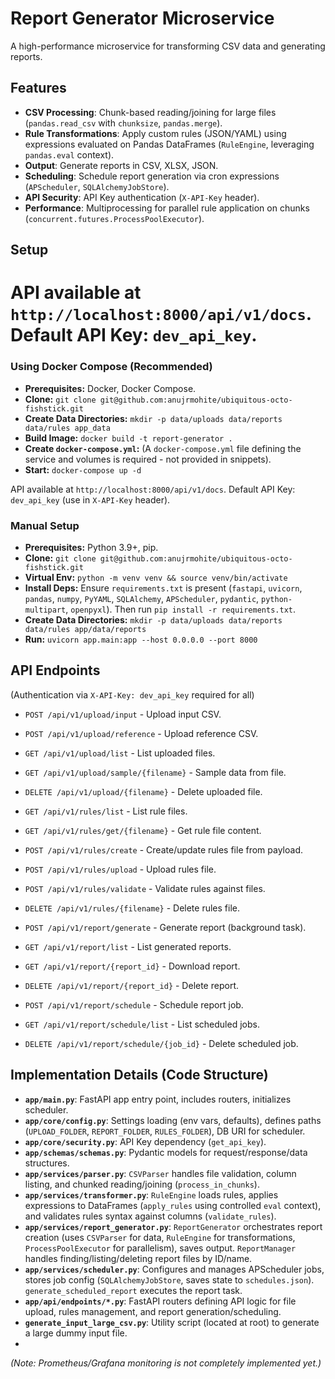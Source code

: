 # Report Generator Microservice

A high-performance microservice for transforming CSV data and generating reports.

## Features

-   **CSV Processing**: Chunk-based reading/joining for large files (`pandas.read_csv` with `chunksize`, `pandas.merge`).
-   **Rule Transformations**: Apply custom rules (JSON/YAML) using expressions evaluated on Pandas DataFrames (`RuleEngine`, leveraging `pandas.eval` context).
-   **Output**: Generate reports in CSV, XLSX, JSON.
-   **Scheduling**: Schedule report generation via cron expressions (`APScheduler`, `SQLAlchemyJobStore`).
-   **API Security**: API Key authentication (`X-API-Key` header).
-   **Performance**: Multiprocessing for parallel rule application on chunks (`concurrent.futures.ProcessPoolExecutor`).


## Setup

# API available at `http://localhost:8000/api/v1/docs`. Default API Key: `dev_api_key`.

### Using Docker Compose (Recommended)

*   **Prerequisites:** Docker, Docker Compose.
*   **Clone:** `git clone git@github.com:anujrmohite/ubiquitous-octo-fishstick.git`
*   **Create Data Directories:** `mkdir -p data/uploads data/reports data/rules app_data`
*   **Build Image:** `docker build -t report-generator .`
*   **Create `docker-compose.yml`:** (A `docker-compose.yml` file defining the service and volumes is required - not provided in snippets).
*   **Start:** `docker-compose up -d`

API available at `http://localhost:8000/api/v1/docs`. Default API Key: `dev_api_key` (use in `X-API-Key` header).

### Manual Setup

*   **Prerequisites:** Python 3.9+, pip.
*   **Clone:** `git clone git@github.com:anujrmohite/ubiquitous-octo-fishstick.git`
*   **Virtual Env:** `python -m venv venv && source venv/bin/activate`
*   **Install Deps:** Ensure `requirements.txt` is present (`fastapi`, `uvicorn`, `pandas`, `numpy`, `PyYAML`, `SQLAlchemy`, `APScheduler`, `pydantic`, `python-multipart`, `openpyxl`). Then run `pip install -r requirements.txt`.
*   **Create Data Directories:** `mkdir -p data/uploads data/reports data/rules app/data/reports`
*   **Run:** `uvicorn app.main:app --host 0.0.0.0 --port 8000`


## API Endpoints

(Authentication via `X-API-Key: dev_api_key` required for all)

*   `POST /api/v1/upload/input` - Upload input CSV.
*   `POST /api/v1/upload/reference` - Upload reference CSV.
*   `GET /api/v1/upload/list` - List uploaded files.
*   `GET /api/v1/upload/sample/{filename}` - Sample data from file.
*   `DELETE /api/v1/upload/{filename}` - Delete uploaded file.

*   `GET /api/v1/rules/list` - List rule files.
*   `GET /api/v1/rules/get/{filename}` - Get rule file content.
*   `POST /api/v1/rules/create` - Create/update rules file from payload.
*   `POST /api/v1/rules/upload` - Upload rules file.
*   `POST /api/v1/rules/validate` - Validate rules against files.
*   `DELETE /api/v1/rules/{filename}` - Delete rules file.

*   `POST /api/v1/report/generate` - Generate report (background task).
*   `GET /api/v1/report/list` - List generated reports.
*   `GET /api/v1/report/{report_id}` - Download report.
*   `DELETE /api/v1/report/{report_id}` - Delete report.
*   `POST /api/v1/report/schedule` - Schedule report job.
*   `GET /api/v1/report/schedule/list` - List scheduled jobs.
*   `DELETE /api/v1/report/schedule/{job_id}` - Delete scheduled job.

## Implementation Details (Code Structure)

*   **`app/main.py`**: FastAPI app entry point, includes routers, initializes scheduler.
*   **`app/core/config.py`**: Settings loading (env vars, defaults), defines paths (`UPLOAD_FOLDER`, `REPORT_FOLDER`, `RULES_FOLDER`), DB URI for scheduler.
*   **`app/core/security.py`**: API Key dependency (`get_api_key`).
*   **`app/schemas/schemas.py`**: Pydantic models for request/response/data structures.
*   **`app/services/parser.py`**: `CSVParser` handles file validation, column listing, and chunked reading/joining (`process_in_chunks`).
*   **`app/services/transformer.py`**: `RuleEngine` loads rules, applies expressions to DataFrames (`apply_rules` using controlled `eval` context), and validates rules syntax against columns (`validate_rules`).
*   **`app/services/report_generator.py`**: `ReportGenerator` orchestrates report creation (uses `CSVParser` for data, `RuleEngine` for transformations, `ProcessPoolExecutor` for parallelism), saves output. `ReportManager` handles finding/listing/deleting report files by ID/name.
*   **`app/services/scheduler.py`**: Configures and manages APScheduler jobs, stores job config (`SQLAlchemyJobStore`, saves state to `schedules.json`). `generate_scheduled_report` executes the report task.
*   **`app/api/endpoints/*.py`**: FastAPI routers defining API logic for file upload, rules management, and report generation/scheduling.
*   **`generate_input_large_csv.py`**: Utility script (located at root) to generate a large dummy input file.
*   

*(Note: Prometheus/Grafana monitoring is not completely implemented yet.)*